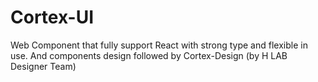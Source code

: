 # Cortex-UI

Web Component that fully support React with strong type and flexible in use. And components design followed by Cortex-Design (by H LAB Designer Team)
